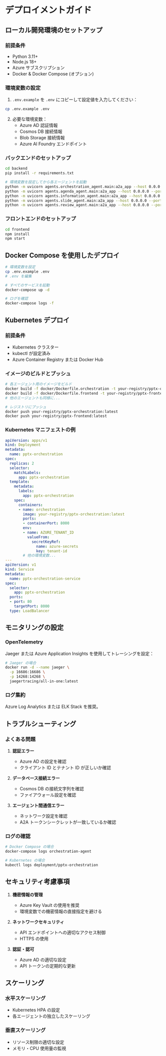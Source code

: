 # デプロイメントガイド

## ローカル開発環境のセットアップ

### 前提条件
- Python 3.11+
- Node.js 18+
- Azure サブスクリプション
- Docker & Docker Compose (オプション)

### 環境変数の設定

1. `.env.example` を `.env` にコピーして設定値を入力してください：

```bash
cp .env.example .env
```

2. 必要な環境変数：
   - Azure AD 認証情報
   - Cosmos DB 接続情報
   - Blob Storage 接続情報
   - Azure AI Foundry エンドポイント

### バックエンドのセットアップ

```bash
cd backend
pip install -r requirements.txt

# 環境変数を設定してから各エージェントを起動
python -m uvicorn agents.orchestration_agent.main:a2a_app --host 0.0.0.0 --port 8000 &
python -m uvicorn agents.agenda_agent.main:a2a_app --host 0.0.0.0 --port 8001 &
python -m uvicorn agents.information_agent.main:a2a_app --host 0.0.0.0 --port 8002 &
python -m uvicorn agents.slide_agent.main:a2a_app --host 0.0.0.0 --port 8003 &
python -m uvicorn agents.review_agent.main:a2a_app --host 0.0.0.0 --port 8004 &
```

### フロントエンドのセットアップ

```bash
cd frontend
npm install
npm start
```

## Docker Compose を使用したデプロイ

```bash
# 環境変数を設定
cp .env.example .env
# .env を編集

# すべてのサービスを起動
docker-compose up -d

# ログを確認
docker-compose logs -f
```

## Kubernetes デプロイ

### 前提条件
- Kubernetes クラスター
- kubectl が設定済み
- Azure Container Registry または Docker Hub

### イメージのビルドとプッシュ

```bash
# 各エージェント用のイメージをビルド
docker build -f docker/Dockerfile.orchestration -t your-registry/pptx-orchestration:latest .
docker build -f docker/Dockerfile.frontend -t your-registry/pptx-frontend:latest .
# 他のエージェントも同様に...

# レジストリにプッシュ
docker push your-registry/pptx-orchestration:latest
docker push your-registry/pptx-frontend:latest
```

### Kubernetes マニフェストの例

```yaml
apiVersion: apps/v1
kind: Deployment
metadata:
  name: pptx-orchestration
spec:
  replicas: 2
  selector:
    matchLabels:
      app: pptx-orchestration
  template:
    metadata:
      labels:
        app: pptx-orchestration
    spec:
      containers:
      - name: orchestration
        image: your-registry/pptx-orchestration:latest
        ports:
        - containerPort: 8000
        env:
        - name: AZURE_TENANT_ID
          valueFrom:
            secretKeyRef:
              name: azure-secrets
              key: tenant-id
        # 他の環境変数...
---
apiVersion: v1
kind: Service
metadata:
  name: pptx-orchestration-service
spec:
  selector:
    app: pptx-orchestration
  ports:
  - port: 80
    targetPort: 8000
  type: LoadBalancer
```

## モニタリングの設定

### OpenTelemetry

Jaeger または Azure Application Insights を使用してトレーシングを設定：

```bash
# Jaeger の場合
docker run -d --name jaeger \
  -p 16686:16686 \
  -p 14268:14268 \
  jaegertracing/all-in-one:latest
```

### ログ集約

Azure Log Analytics または ELK Stack を推奨。

## トラブルシューティング

### よくある問題

1. **認証エラー**
   - Azure AD の設定を確認
   - クライアント ID とテナント ID が正しいか確認

2. **データベース接続エラー**
   - Cosmos DB の接続文字列を確認
   - ファイアウォール設定を確認

3. **エージェント間通信エラー**
   - ネットワーク設定を確認
   - A2A トークンシークレットが一致しているか確認

### ログの確認

```bash
# Docker Compose の場合
docker-compose logs orchestration-agent

# Kubernetes の場合
kubectl logs deployment/pptx-orchestration
```

## セキュリティ考慮事項

1. **機密情報の管理**
   - Azure Key Vault の使用を推奨
   - 環境変数での機密情報の直接指定を避ける

2. **ネットワークセキュリティ**
   - API エンドポイントへの適切なアクセス制御
   - HTTPS の使用

3. **認証・認可**
   - Azure AD の適切な設定
   - API トークンの定期的な更新

## スケーリング

### 水平スケーリング
- Kubernetes HPA の設定
- 各エージェントの独立したスケーリング

### 垂直スケーリング
- リソース制限の適切な設定
- メモリ・CPU 使用量の監視